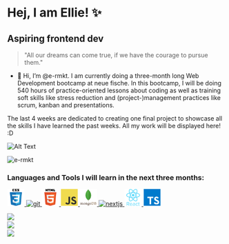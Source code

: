 # Hej, I am Ellie! ✨

## Aspiring frontend dev

> "All our dreams can come true, if we have the courage to pursue them."

- 👋 Hi, I’m @e-rmkt. I am currently doing a three-month long Web Development bootcamp at neue fische. In this bootcamp, I will be doing 540 hours of practice-oriented lessons about coding as well as training soft skills like stress reduction and (project-)management practices like scrum, kanban and presentations.

The last 4 weeks are dedicated to creating one final project to showcase all the skills I have learned the past weeks.
All my work will be displayed here! :D 


![Alt Text](https://media.giphy.com/media/IcJ6n6VJNjRNS/giphy.gif)
<p align="left"> <img src="https://visitcount.itsvg.in/api?id=e-rmkt&icon=0&color=0" alt="e-rmkt" /> </p>

### Languages and Tools I will learn in the next three months:
<p align="left"> <a href="https://www.w3schools.com/css/" target="_blank" rel="noreferrer"> <img src="https://raw.githubusercontent.com/devicons/devicon/master/icons/css3/css3-original-wordmark.svg" alt="css3" width="40" height="40"/> </a>  <a href="https://git-scm.com/" target="_blank" rel="noreferrer"> <img src="https://www.vectorlogo.zone/logos/git-scm/git-scm-icon.svg" alt="git" width="40" height="40"/> </a> <a href="https://www.w3.org/html/" target="_blank" rel="noreferrer"> <img src="https://raw.githubusercontent.com/devicons/devicon/master/icons/html5/html5-original-wordmark.svg" alt="html5" width="40" height="40"/> </a>  <a href="https://developer.mozilla.org/en-US/docs/Web/JavaScript" target="_blank" rel="noreferrer"> <img src="https://raw.githubusercontent.com/devicons/devicon/master/icons/javascript/javascript-original.svg" alt="javascript" width="40" height="40"/> </a> <a href="https://www.mongodb.com/" target="_blank" rel="noreferrer"> <img src="https://raw.githubusercontent.com/devicons/devicon/master/icons/mongodb/mongodb-original-wordmark.svg" alt="mongodb" width="40" height="40"/> </a> <a href="https://nextjs.org/" target="_blank" rel="noreferrer"> <img src="https://cdn.worldvectorlogo.com/logos/nextjs-2.svg" alt="nextjs" width="40" height="40"/> </a>  <a href="https://reactjs.org/" target="_blank" rel="noreferrer"> <img src="https://raw.githubusercontent.com/devicons/devicon/master/icons/react/react-original-wordmark.svg" alt="react" width="40" height="40"/> </a>  <a href="https://www.typescriptlang.org/" target="_blank" rel="noreferrer"> <img src="https://raw.githubusercontent.com/devicons/devicon/master/icons/typescript/typescript-original.svg" alt="typescript" width="40" height="40"/> </a>  </p>

![](https://github-readme-stats.vercel.app/api?username=e-rmkt&theme=blueberry&hide_border=true&include_all_commits=false&count_private=false)<br/>
![](https://github-readme-streak-stats.herokuapp.com/?user=e-rmkt&theme=blueberry&hide_border=true)<br/>
![](https://github-readme-stats.vercel.app/api/top-langs/?username=e-rmkt&theme=blueberry&hide_border=true&include_all_commits=false&count_private=false&layout=compact)




<!---
e-rmkt/e-rmkt is a ✨ special ✨ repository because its `README.md` (this file) appears on your GitHub profile.
You can click the Preview link to take a look at your changes.
--->
